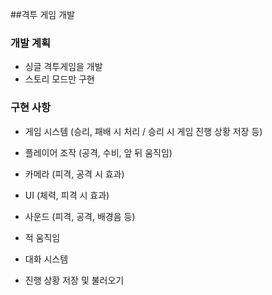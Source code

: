 ##격투 게임 개발

### 개발 계획

- 싱글 격투게임을 개발
- 스토리 모드만 구현



### 구현 사항

- 게임 시스템 (승리, 패배 시 처리 / 승리 시 게임 진행 상황 저장 등) 


- 플레이어 조작 (공격, 수비, 앞 뒤 움직임)
- 카메라 (피격, 공격 시 효과)
- UI (체력, 피격 시 효과)
- 사운드 (피격, 공격, 배경음 등)
- 적 움직임
- 대화 시스템
- 진행 상황 저장 및 불러오기